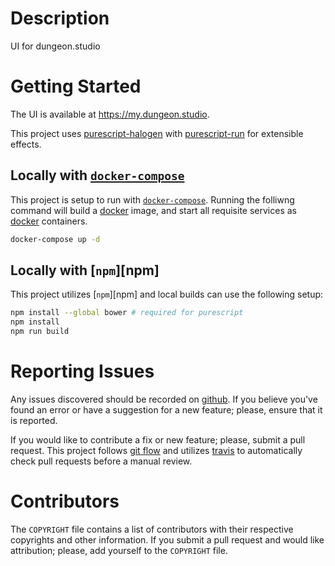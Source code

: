 # Description

UI for dungeon.studio

# Getting Started

The UI is available at <https://my.dungeon.studio>.

This project uses [purescript-halogen] with [purescript-run] for extensible effects.

## Locally with [`docker-compose`][docker-compose]

This project is setup to run with [`docker-compose`][docker-compose].  Running
the folliwng command will build a [docker] image, and start all requisite
services as [docker] containers.

```bash
docker-compose up -d
```

## Locally with [`npm`][npm]

This project utilizes [`npm`][npm] and local builds can use the following setup:

```bash
npm install --global bower # required for purescript
npm install
npm run build
```

# Reporting Issues

Any issues discovered should be recorded on [github][issues].  If you believe
you've found an error or have a suggestion for a new feature; please, ensure
that it is reported.

If you would like to contribute a fix or new feature; please, submit a pull
request.  This project follows [git flow] and utilizes [travis] to automatically
check pull requests before a manual review.

# Contributors

The `COPYRIGHT` file contains a list of contributors with their respective
copyrights and other information.  If you submit a pull request and would like
attribution; please, add yourself to the `COPYRIGHT` file.

[docker-compose]: https://docs.docker.com/compose/
[docker]: https://docs.docker.com/
[git flow]: http://nvie.com/posts/a-successful-git-branching-model/
[issues]: https://github.com/velveteer/my.dungeon.studio/issues
[pscid]: https://github.com/kRITZCREEK/pscid
[purescript-halogen]: https://github.com/slamdata/purescript-halogen
[purescript-run]: https://github.com/natefaubion/purescript-run
[travis]: https://travis-ci.org/velveteer/my.dungeon.studio
